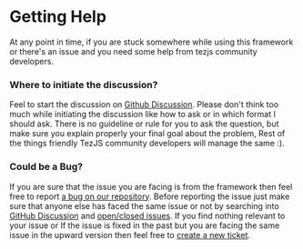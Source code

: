 # Getting Help
At any point in time, if you are stuck somewhere while using this framework or there's an issue and you need some help from tezjs community developers.

### Where to initiate the discussion?
Feel to start the discussion on [Github Discussion](https://github.com/tezjs/tezjs/discussions). Please don't think too much while initiating the discussion like how to ask or in which format I should ask. There is no guideline or rule for you to ask the question, but make sure you explain properly your final goal about the problem, Rest of the things friendly TezJS community developers will manage the same :).

### Could be a Bug?
If you are sure that the issue you are facing is from the framework then feel free to report [a bug on our repository](https://github.com/tezjs/tezjs/issues/new/choose). Before reporting the issue just make sure that anyone else has faced the same issue or not by searching into [GitHub Discussion](https://github.com/tezjs/tezjs/discussions) and [open/closed issues](https://github.com/tezjs/tezjs/issues). If you find nothing relevant to your issue  or If the issue is fixed in the past but you are facing the same issue in the upward version then feel free to [create a new ticket](https://github.com/tezjs/tezjs/issues/new/choose).

